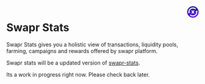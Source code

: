 <img src="./assets/swapr-logo.png" alt="Swapr" title="Swapr" align="right" height="30" />

# Swapr Stats

Swapr Stats gives you a holistic view of transactions, liquidity pools, farming, campaigns and rewards offered by swapr platform.

Swapr stats will be a updated version of [swapr-stats](https://dxstats.eth.limo/).

Its a work in progress right now. Please check back later.
